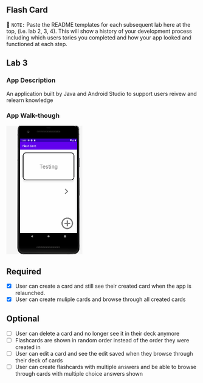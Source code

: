 ## Flash Card

📝 `NOTE:` Paste the README templates for each subsequent lab here at the top, (i.e. lab 2, 3, 4). This will show a history of your development process including which users tories you completed and how your app looked and functioned at each step.

## Lab 3

### App Description

An application built by Java and Android Studio to support users reivew and relearn knowledge

### App Walk-though

<img src="demo.gif" width=200><br>

## Required

- [x] User can create a card and still see their created card when the app is relaunched.
- [x] User can create muliple cards and browse through all created cards

## Optional

- [ ] User can delete a card and no longer see it in their deck anymore
- [ ] Flashcards are shown in random order instead of the order they were created in
- [ ] User can edit a card and see the edit saved when they browse through their deck of cards
- [ ] User can create flashcards with multiple answers and be able to browse through cards with multiple choice answers shown
